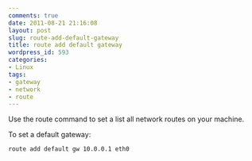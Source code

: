 ```yaml
---
comments: true
date: 2011-08-21 21:16:08
layout: post
slug: route-add-default-gateway
title: route add default gateway
wordpress_id: 593
categories:
- Linux
tags:
- gateway
- network
- route
---
```


Use the route command to set a list all network routes on your machine.

To set a default gateway:

    
    
    route add default gw 10.0.0.1 eth0
    
